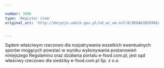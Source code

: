 ```yaml
---

number: 3896
type: 'Register item'
original_uri: 'http://decyzje.uokik.gov.pl/nd_wz_um.nsf/0/8E6A61B5D96EA700C1257AA6002F6202?OpenDocument'


---
```


Sądem właściwym rzeczowo dla rozpatrywania wszelkich ewentualnych sporów mogących powstać w wyniku wykonywania postanowień niniejszego Regulaminu oraz działania portalu e-food.com.pl, jest sąd właściwy rzeczowo dla siedziby e-food.com.pl Sp. z o.o.
